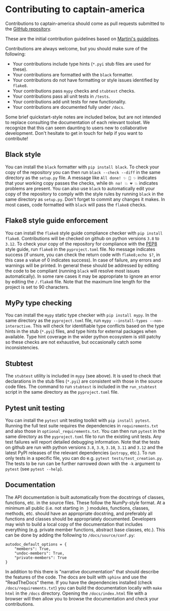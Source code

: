 Contributing to captain-america
=======================

Contributions to captain-america should come as pull requests submitted to the [GitHub repository](https://github.com/sfarrens/captain_america).

These are the initial contribution guidelines based on [Martini's guidelines](https://raw.githubusercontent.com/kyleaoman/martini/refs/heads/main/CONTRIBUTING.md).

Contributions are always welcome, but you should make sure of the following:

+ Your contributions include type hints (`*.pyi` stub files are used for these).
+ Your contributions are formatted with the `black` formatter.
+ Your contributions do not have formatting or style issues identified by `flake8`.
+ Your contributions pass `mypy` checks and `stubtest` checks.
+ Your contributions pass all unit tests in `/tests`.
+ Your contributions add unit tests for new functionality.
+ Your contributions are documented fully under `/docs`.

Some brief quickstart-style notes are included below, but are not intended to replace consulting the documentation of each relevant toolset. We recognize that this can seem daunting to users new to collaborative development. Don't hesitate to get in touch for help if you want to contribute!

Black style
-----------

You can install the `black` formatter with `pip install black`. To check your copy of the repository you can then run `black --check --diff` in the same directory as the `setup.py` file. A message like `All done! ✨ 🍰 ✨` indicates that your working copy passes the checks, while `Oh no! 💥 💔 💥` indicates problems are present. You can also use `black` to automatically edit your copy of the repository to comply with the style rules by running `black` in the same directory as `setup.py`. Don't forget to commit any changes it makes. In most cases, code formatted with `black` will pass the `flake8` checks.

Flake8 style guide enforcement
------------------------------

You can install the `flake8` style guide compliance checker with `pip install flake8`. Contributions will be checked on github on python versions `3.8` to `3.12`. To check your copy of the repository for compliance with the [PEP8](https://peps.python.org/pep-0008/) style guide, run `flake8` in the `pyproject.toml` file. No message indicates success (if unsure, you can check the return code with `flake8;echo $?`, in this case a value of 0 indicates success). In case of failure, any errors and warnings will be printed. In general these should be addressed by editing the code to be compliant (running `black` will resolve most issues automatically). In some rare cases it may be appropriate to ignore an error by editing the `/.flake8` file. Note that the maximum line length for the project is set to 90 characters.

MyPy type checking
------------------

You can install the `mypy` static type checker with `pip install mypy`. In the same directory as the `pyproject.toml` file, run `mypy --install-types --non-interactive`. This will check for identifiable type conflicts based on the type hints in the stub (`*.pyi`) files, and type hints for external packages when available. Type hint coverage in the wider python ecosystem is still patchy so these checks are not exhaustive, but occasionally catch some inconsistencies.

Stubtest
--------

The `stubtest` utility is included in `mypy` (see above). It is used to check that declarations in the stub files (`*.pyi`) are consistent with those in the source code files. The command to run `stubtest` is included in the `run_stubtest` script in the same directory as the `pyproject.toml` file.

Pytest unit testing
-------------------

You can install the `pytest` unit testing toolkit with `pip install pytest`. Running the full test suite requires the dependencies in `requirements.txt` and also those in `optional_requirements.txt`. You can then run `pytest` in the same directory as the `pyproject.toml` file to run the existing unit tests. Any test failures will report detailed debugging information. Note that the tests on github are run with python versions `3.8`, `3.9`, `3.10`, `3.11` and `3.12` and the latest PyPI releases of the relevant dependencies (`astropy`, etc.). To run only tests in a specific file, you can do e.g. `pytest tests/test_creation.py`. The tests to be run can be further narrowed down with the `-k` argument to `pytest` (see `pytest --help`).

Documentation
-------------

The API documentation is built automatically from the docstrings of classes, functions, etc. in the source files. These follow the NumPy-style format. At a minimum all public (i.e. not starting in `_`) modules, functions, classes, methods, etc. should have an appropriate docstring, and preferably all functions and classes should be appropriately documented. Developers may wish to build a local copy of the documentation that includes everything (e.g. private member functions, abstract base classes, etc.). This can be done by adding the following to `/docs/source/conf.py`:

    autodoc_default_options = {
        "members": True,
        "undoc-members": True,
        "private-members": True
    }


In addition to this there is "narrative documentation" that should describe the features of the code. The docs are built with `sphinx` and use the "ReadTheDocs" theme. If you have the dependencies installed (check `/docs/requirements.txt`) you can build the documentation locally with `make html` in the `/docs` directory. Opening the `/docs/index.html` file with a browser will then allow you to browse the documentation and check your contributions.